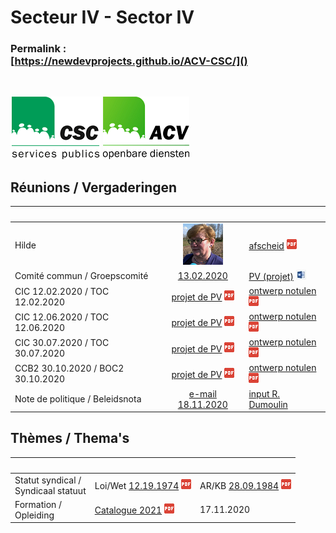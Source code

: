 <link rel="stylesheet" href="kult.css">
<link rel="stylesheet" href="table2.css">

# Secteur IV - Sector IV

### Permalink :<br>[https://newdevprojects.github.io/ACV-CSC/]()

&nbsp;

![](Logo_CSC-SP.png) ![](Logo_ACV-OD.png)

## Réunions / Vergaderingen

| &nbsp; | &nbsp; | &nbsp; |
| :--- | :---: | :--- |
| Hilde | [![](Hilde_small.png)](Hilde.jpg) | [afscheid](afscheid.pdf) ![](pdf.png) |
| Comité commun / Groepscomité | [13.02.2020](20200213.md) | [PV (projet)](20200213_PV_CCommun_REV2.docx) ![](word.jpg) |
| CIC 12.02.2020 / TOC 12.02.2020 | [projet de PV](CIC_20200212.pdf) ![](pdf.png) | [ontwerp notulen](TOC_20200212.pdf) ![](pdf.png) |
| CIC 12.06.2020 / TOC 12.06.2020 | [projet de PV](CIC_20200612.pdf) ![](pdf.png) | [ontwerp notulen](TOC_20200612.pdf) ![](pdf.png) |
| CIC 30.07.2020 / TOC 30.07.2020 | [projet de PV](CIC_20200730.pdf) ![](pdf.png) | [ontwerp notulen](TOC_20200730.pdf) ![](pdf.png) |
| CCB2 30.10.2020 / BOC2 30.10.2020 | [projet de PV](CCB2_20201030.pdf) ![](pdf.png) | [ontwerp notulen](BOC2_20201030.pdf) ![](pdf.png) |
| Note de politique / Beleidsnota | [e-mail 18.11.2020](20201118_NPG_Fx-Publique_Demande_commentaires.md) | [input R. Dumoulin](NPG_NotesRD.md) | 

## Thèmes / Thema's

| &nbsp; | &nbsp; | &nbsp; |
| :--- | :--- | :--- |
| Statut syndical /<br>Syndicaal statuut | Loi/Wet [12.19.1974](L_19741219.pdf) ![](pdf.png) | AR/KB [28.09.1984](AR19840928.pdf) ![](pdf.png) | 
| Formation /<br>Opleiding | [Catalogue 2021](Formations_2021.pdf) ![](pdf.png) | 17.11.2020 | 





